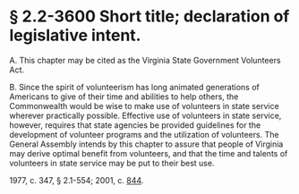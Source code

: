 # § 2.2-3600 Short title; declaration of legislative intent.

<p>A. This chapter may be cited as the Virginia State Government Volunteers Act.</p><p>B. Since the spirit of volunteerism has long animated generations of Americans to give of their time and abilities to help others, the Commonwealth would be wise to make use of volunteers in state service wherever practically possible. Effective use of volunteers in state service, however, requires that state agencies be provided guidelines for the development of volunteer programs and the utilization of volunteers. The General Assembly intends by this chapter to assure that people of Virginia may derive optimal benefit from volunteers, and that the time and talents of volunteers in state service may be put to their best use.</p><p>1977, c. 347, § 2.1-554; 2001, c. <a href='http://lis.virginia.gov/cgi-bin/legp604.exe?011+ful+CHAP0844'>844</a>.</p>